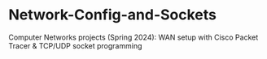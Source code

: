 # Network-Config-and-Sockets
Computer Networks projects (Spring 2024): WAN setup with Cisco Packet Tracer &amp; TCP/UDP socket programming

